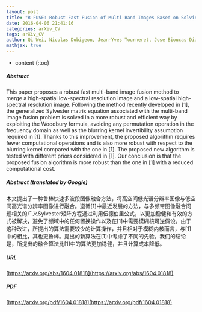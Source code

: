 ```yaml
---
layout: post
title: "R-FUSE: Robust Fast Fusion of Multi-Band Images Based on Solving a Sylvester Equation"
date: 2016-04-06 21:41:16
categories: arXiv_CV
tags: arXiv_CV
author: Qi Wei, Nicolas Dobigeon, Jean-Yves Tourneret, Jose Bioucas-Dias, Simon Godsill
mathjax: true
---
```


* content
{:toc}

##### Abstract
This paper proposes a robust fast multi-band image fusion method to merge a high-spatial low-spectral resolution image and a low-spatial high-spectral resolution image. Following the method recently developed in [1], the generalized Sylvester matrix equation associated with the multi-band image fusion problem is solved in a more robust and efficient way by exploiting the Woodbury formula, avoiding any permutation operation in the frequency domain as well as the blurring kernel invertibility assumption required in [1]. Thanks to this improvement, the proposed algorithm requires fewer computational operations and is also more robust with respect to the blurring kernel compared with the one in [1]. The proposed new algorithm is tested with different priors considered in [1]. Our conclusion is that the proposed fusion algorithm is more robust than the one in [1] with a reduced computational cost.

##### Abstract (translated by Google)
本文提出了一种鲁棒快速多波段图像融合方法，将高空间低光谱分辨率图像与低空间高光谱分辨率图像进行融合。遵循[1]中最近发展的方法，与多频带图像融合问题相关的广义Sylvester矩阵方程通过利用伍德伯里公式，以更加稳健和有效的方式被解决，避免了频域中的任何置换操作以及在[1]中需要模糊核可逆假设。由于这种改进，所提出的算法需要较少的计算操作，并且相对于模糊内核而言，与[1]中的相比，其也更鲁棒。提出的新算法在[1]中考虑了不同的先验。我们的结论是，所提出的融合算法比[1]中的算法更加稳健，并且计算成本降低。

##### URL
[https://arxiv.org/abs/1604.01818](https://arxiv.org/abs/1604.01818)

##### PDF
[https://arxiv.org/pdf/1604.01818](https://arxiv.org/pdf/1604.01818)

